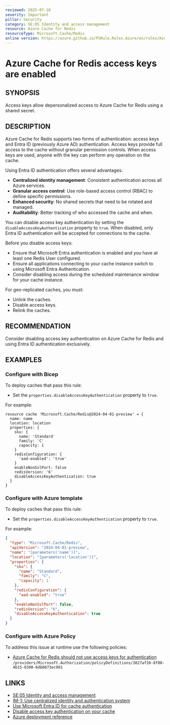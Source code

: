 ```yaml
---
reviewed: 2025-07-10
severity: Important
pillar: Security
category: SE:05 Identity and access management
resource: Azure Cache for Redis
resourceType: Microsoft.Cache/Redis
online version: https://azure.github.io/PSRule.Rules.Azure/en/rules/Azure.Redis.DisableLocalAuth/
---
```


# Azure Cache for Redis access keys are enabled

## SYNOPSIS

Access keys allow depersonalized access to Azure Cache for Redis using a shared secret.

## DESCRIPTION

Azure Cache for Redis supports two forms of authentication:
access keys and Entra ID (previously Azure AD) authentication.
Access keys provide full access to the cache without granular permission controls.
When access keys are used, anyone with the key can perform any operation on the cache.

Using Entra ID authentication offers several advantages:

- **Centralized identity management**: Consistent authentication across all Azure services.
- **Granular access control**: Use role-based access control (RBAC) to define specific permissions.
- **Enhanced security**: No shared secrets that need to be rotated and managed.
- **Auditability**: Better tracking of who accessed the cache and when.

You can disable access key authentication by setting the `disableAccessKeyAuthentication` property to `true`.
When disabled, only Entra ID authentication will be accepted for connections to the cache.

Before you disable access keys:

- Ensure that Microsoft Entra authentication is enabled and you have at least one Redis User configured.
- Ensure all applications connecting to your cache instance switch to using Microsoft Entra Authentication.
- Consider disabling access during the scheduled maintenance window for your cache instance.

For geo-replicated caches, you must:

- Unlink the caches.
- Disable access keys.
- Relink the caches.

## RECOMMENDATION

Consider disabling access key authentication on Azure Cache for Redis and using Entra ID authentication exclusively.

## EXAMPLES

### Configure with Bicep

To deploy caches that pass this rule:

- Set the `properties.disableAccessKeyAuthentication` property to `true`.

For example:

```bicep
resource cache 'Microsoft.Cache/Redis@2024-04-01-preview' = {
  name: name
  location: location
  properties: {
    sku: {
      name: 'Standard'
      family: 'C'
      capacity: 1
    }
    redisConfiguration: {
      'aad-enabled': 'true'
    }
    enableNonSslPort: false
    redisVersion: '6'
    disableAccessKeyAuthentication: true
  }
}
```

### Configure with Azure template

To deploy caches that pass this rule:

- Set the `properties.disableAccessKeyAuthentication` property to `true`.

For example:

```json
{
  "type": "Microsoft.Cache/Redis",
  "apiVersion": "2024-04-01-preview",
  "name": "[parameters('name')]",
  "location": "[parameters('location')]",
  "properties": {
    "sku": {
      "name": "Standard",
      "family": "C",
      "capacity": 1
    },
    "redisConfiguration": {
      "aad-enabled": "true"
    },
    "enableNonSslPort": false,
    "redisVersion": "6",
    "disableAccessKeyAuthentication": true
  }
}
```

<!-- external:avm avm/res/cache/redis disableAccessKeyAuthentication -->

### Configure with Azure Policy

To address this issue at runtime use the following policies:

- [Azure Cache for Redis should not use access keys for authentication](https://github.com/Azure/azure-policy/blob/master/built-in-policies/policyDefinitions/Cache/RedisCache_DisableAccessKeysAuth_Audit.json)
  `/providers/Microsoft.Authorization/policyDefinitions/3827af20-8f80-4b15-8300-6db0873ec901`

## LINKS

- [SE:05 Identity and access management](https://learn.microsoft.com/azure/well-architected/security/identity-access)
- [IM-1: Use centralized identity and authentication system](https://learn.microsoft.com/security/benchmark/azure/baselines/azure-cache-for-redis-security-baseline#im-1-use-centralized-identity-and-authentication-system)
- [Use Microsoft Entra ID for cache authentication](https://learn.microsoft.com/azure/azure-cache-for-redis/cache-azure-active-directory-for-authentication)
- [Disable access key authentication on your cache](https://learn.microsoft.com/azure/azure-cache-for-redis/cache-azure-active-directory-for-authentication#disable-access-key-authentication-on-your-cache)
- [Azure deployment reference](https://learn.microsoft.com/azure/templates/microsoft.cache/redis)